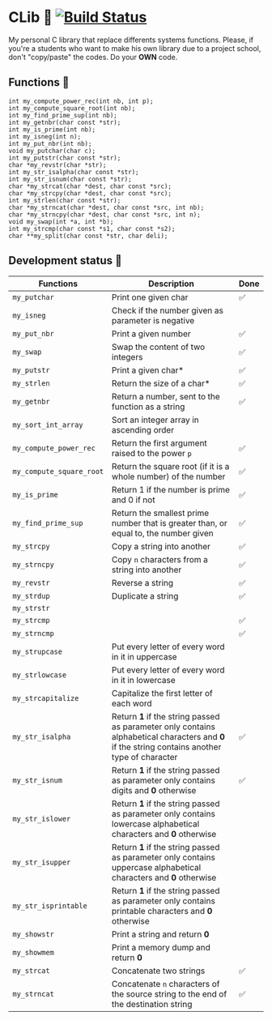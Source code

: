 # CLib :book:   [![Build Status](https://travis-ci.com/MrToto54/CLib.svg?branch=master)](https://travis-ci.com/MrToto54/CLib)
My personal C library that replace differents systems functions.
Please, if you're a students who want to make his own library due to a project school, don't "copy/paste" the codes. Do your **OWN** code.

## Functions :space_invader:
    int my_compute_power_rec(int nb, int p);
    int my_compute_square_root(int nb);
    int my_find_prime_sup(int nb);
    int my_getnbr(char const *str);
    int my_is_prime(int nb);
    int my_isneg(int n);
    int my_put_nbr(int nb);
    void my_putchar(char c);
    int my_putstr(char const *str);
    char *my_revstr(char *str);
    int my_str_isalpha(char const *str);
    int my_str_isnum(char const *str);
    char *my_strcat(char *dest, char const *src);
    char *my_strcpy(char *dest, char const *src);
    int my_strlen(char const *str);
    char *my_strncat(char *dest, char const *src, int nb);
    char *my_strncpy(char *dest, char const *src, int n);
    void my_swap(int *a, int *b);
    int my_strcmp(char const *s1, char const *s2);
    char **my_split(char const *str, char deli);

## Development status :construction:

| Functions | Description | Done |
| --- | --- | --- |
| `my_putchar` | Print one given char | :white_check_mark: |
| `my_isneg` | Check if the number given as parameter is negative |
| `my_put_nbr` | Print a given number | :white_check_mark: |
| `my_swap` | Swap the content of two integers | :white_check_mark: |
| `my_putstr` | Print a given char* | :white_check_mark: |
| `my_strlen` | Return the size of a char* | :white_check_mark: |
| `my_getnbr` | Return a number, sent to the function as a string | :white_check_mark: |
| `my_sort_int_array` | Sort an integer array in ascending order |
| `my_compute_power_rec` | Return the first argument raised to the power `p` | :white_check_mark: |
| `my_compute_square_root` |  Return the square root (if it is a whole number) of the number | :white_check_mark: |
| `my_is_prime` | Return 1 if the number is prime and 0 if not | :white_check_mark: |
| `my_find_prime_sup` |  Return the smallest prime number that is greater than, or equal to, the number given | :white_check_mark: |
| `my_strcpy` | Copy a string into another | :white_check_mark: |
| `my_strncpy` | Copy `n` characters from a string into another | :white_check_mark: |
| `my_revstr` | Reverse a string | :white_check_mark: |
| `my_strdup` | Duplicate a string | :white_check_mark: |
| `my_strstr` |  |
| `my_strcmp` |  | :white_check_mark: |
| `my_strncmp` |  | :white_check_mark: |
| `my_strupcase` | Put every letter of every word in it in uppercase |
| `my_strlowcase` | Put every letter of every word in it in lowercase |
| `my_strcapitalize` | Capitalize the first letter of each word |
| `my_str_isalpha` | Return **1** if the string passed as parameter only contains alphabetical characters and **0** if the string contains another type of character | :white_check_mark: |
| `my_str_isnum` | Return **1** if the string passed as parameter only contains digits and **0** otherwise | :white_check_mark: |
| `my_str_islower` | Return **1** if the string passed as parameter only contains lowercase alphabetical characters and **0** otherwise |
| `my_str_isupper` | Return **1** if the string passed as parameter only contains uppercase alphabetical characters and **0** otherwise |
| `my_str_isprintable` | Return **1** if the string passed as parameter only contains printable characters and **0** otherwise |
| `my_showstr` | Print a string and return **0** |
| `my_showmem` | Print a memory dump and return **0** |
| `my_strcat` | Concatenate two strings | :white_check_mark: |
| `my_strncat` | Concatenate `n` characters of the source string to the end of the destination string | :white_check_mark: |